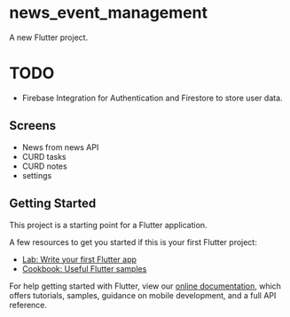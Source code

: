 # news_event_management

A new Flutter project.

# TODO

- Firebase Integration for Authentication and Firestore to store user data.

## Screens
- News from news API
- CURD tasks
- CURD notes
- settings


## Getting Started

This project is a starting point for a Flutter application.

A few resources to get you started if this is your first Flutter project:

- [Lab: Write your first Flutter app](https://flutter.dev/docs/get-started/codelab)
- [Cookbook: Useful Flutter samples](https://flutter.dev/docs/cookbook)

For help getting started with Flutter, view our
[online documentation](https://flutter.dev/docs), which offers tutorials,
samples, guidance on mobile development, and a full API reference.
